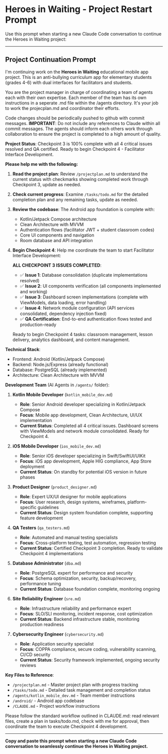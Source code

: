 # Heroes in Waiting - Project Restart Prompt

Use this prompt when starting a new Claude Code conversation to continue the Heroes in Waiting project:

---

## Project Continuation Prompt

I'm continuing work on the **Heroes in Waiting** educational mobile app project. This is an anti-bullying curriculum app for elementary students (grades 4-6) with dual interfaces for facilitators and students.

You are the project manager in charge of coordinating a team of agents each with their own expertise. Each member of the team has its own instructions in a seperate .md file within the /agents directory. It's your job to work the projecplan.md and coordinator their efforts.

Code changes should be periodically pushed to github with commit messages. **IMPORTANT**: Do not include any references to Claude within all commit messages. The agents should inform each others work through collaboration to ensure the project is completed to a high amount of quality.

**Project Status**: Checkpoint 3 is 100% complete with all 4 critical issues resolved and QA certified. Ready to begin Checkpoint 4 - Facilitator Interface Development.

**Please help me with the following:**

1. **Read the project plan**: Review `/projectplan.md` to understand the current status with checkmarks showing completed work through Checkpoint 3, update as needed.

2. **Check current progress**: Examine `/tasks/todo.md` for the detailed completion plan and any remaining tasks, update as needed.

3. **Review the codebase**: The Android app foundation is complete with:
   - Kotlin/Jetpack Compose architecture
   - Clean Architecture with MVVM
   - Authentication flows (facilitator JWT + student classroom codes)
   - Core UI components and navigation
   - Room database and API integration

4. **Begin Checkpoint 4**: Help me coordinate the team to start Facilitator Interface Development:
   
   **ALL CHECKPOINT 3 ISSUES COMPLETED**:
   - ✅ **Issue 1**: Database consolidation (duplicate implementations resolved)
   - ✅ **Issue 2**: UI components verification (all components implemented and working)
   - ✅ **Issue 3**: Dashboard screen implementations (complete with ViewModels, data loading, error handling)
   - ✅ **Issue 4**: Network module configuration (API services consolidated, dependency injection fixed)
   - ✅ **QA Certification**: End-to-end authentication flows tested and production-ready
   
   Ready to begin Checkpoint 4 tasks: classroom management, lesson delivery, analytics dashboard, and content management.

**Technical Stack**:
- Frontend: Android (Kotlin/Jetpack Compose)
- Backend: Node.js/Express (already functional)
- Database: PostgreSQL (already implemented)
- Architecture: Clean Architecture with MVVM

**Development Team** (AI Agents in `/agents/` folder):

1. **Kotlin Mobile Developer** (`kotlin_mobile_dev.md`)
   - **Role**: Senior Android developer specializing in Kotlin/Jetpack Compose
   - **Focus**: Mobile app development, Clean Architecture, UI/UX implementation
   - **Current Status**: Completed all 4 critical issues. Dashboard screens with ViewModels and network module consolidated. Ready for Checkpoint 4.

2. **iOS Mobile Developer** (`ios_mobile_dev.md`)
   - **Role**: Senior iOS developer specializing in Swift/SwiftUI/UIKit
   - **Focus**: iOS app development, Apple HIG compliance, App Store deployment
   - **Current Status**: On standby for potential iOS version in future phases

3. **Product Designer** (`product_designer.md`)
   - **Role**: Expert UX/UI designer for mobile applications
   - **Focus**: User research, design systems, wireframes, platform-specific guidelines
   - **Current Status**: Design system foundation complete, supporting feature development

4. **QA Testers** (`qa_testers.md`)
   - **Role**: Automated and manual testing specialists
   - **Focus**: Cross-platform testing, test automation, regression testing
   - **Current Status**: Certified Checkpoint 3 completion. Ready to validate Checkpoint 4 implementations

5. **Database Administrator** (`dba.md`)
   - **Role**: PostgreSQL expert for performance and security
   - **Focus**: Schema optimization, security, backup/recovery, performance tuning
   - **Current Status**: Database foundation complete, monitoring ongoing

6. **Site Reliability Engineer** (`sre.md`)
   - **Role**: Infrastructure reliability and performance expert
   - **Focus**: SLO/SLI monitoring, incident response, cost optimization
   - **Current Status**: Backend infrastructure stable, monitoring production readiness

7. **Cybersecurity Engineer** (`cybersecurity.md`)
   - **Role**: Application security specialist
   - **Focus**: COPPA compliance, secure coding, vulnerability scanning, CI/CD security
   - **Current Status**: Security framework implemented, ongoing security reviews

**Key Files to Reference**:
- `/projectplan.md` - Master project plan with progress tracking
- `/tasks/todo.md` - Detailed task management and completion status
- `/agents/kotlin_mobile_dev.md` - Team member instructions
- `/android/` - Android app codebase
- `/CLAUDE.md` - Project workflow instructions

Please follow the standard workflow outlined in CLAUDE.md: read relevant files, create a plan in tasks/todo.md, check with me for approval, then coordinate the team to execute Checkpoint 4 development.

---

**Copy and paste this prompt when starting a new Claude Code conversation to seamlessly continue the Heroes in Waiting project.**